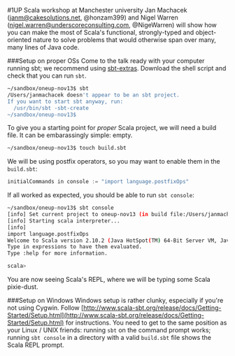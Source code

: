 #1UP Scala workshop at Manchester university
Jan Machacek (<janm@cakesolutions.net>, @honzam399) and Nigel Warren (<nigel.warren@underscoreconsulting.com>, @NigeWarren) will show how you can make the most of Scala's functional, strongly-typed and object-oriented nature to solve problems that would otherwise span over many, many lines of Java code.

###Setup on proper OSs
Come to the talk ready with your computer running sbt; we recommend using [sbt-extras](https://github.com/paulp/sbt-extras). Download the shell script and check that you can run ``sbt``.

```bash
~/sandbox/oneup-nov13$ sbt
/Users/janmachacek doesn't appear to be an sbt project.
If you want to start sbt anyway, run:
  /usr/bin/sbt -sbt-create
~/sandbox/oneup-nov13$
```

To give you a starting point for _proper_ Scala project, we will need a build file. It can be embarassingly simple: empty.

```bash
~/sandbox/oneup-nov13$ touch build.sbt
```

We will be using postfix operators, so you may want to enable them in the ``build.sbt``:

```scala
initialCommands in console := "import language.postfixOps"
```

If all worked as expected, you should be able to run ``sbt console``:

```bash
~/sandbox/oneup-nov13$ sbt console
[info] Set current project to oneup-nov13 (in build file:/Users/janmachacek/Eigengo/oneup-nov13/)
[info] Starting scala interpreter...
[info]
import language.postfixOps
Welcome to Scala version 2.10.2 (Java HotSpot(TM) 64-Bit Server VM, Java 1.7.0_40).
Type in expressions to have them evaluated.
Type :help for more information.

scala>
```

You are now seeing Scala's REPL, where we will be typing some Scala pixie-dust.

###Setup on Windows
Windows setup is rather clunky, especially if you're not using Cygwin. Follow [http://www.scala-sbt.org/release/docs/Getting-Started/Setup.html](http://www.scala-sbt.org/release/docs/Getting-Started/Setup.html) for instructions. You need to get to the same position as your Linux / UNIX friends: running ``sbt`` on the command prompt works; running ``sbt console`` in a directory with a valid ``build.sbt`` file shows the Scala REPL prompt.
